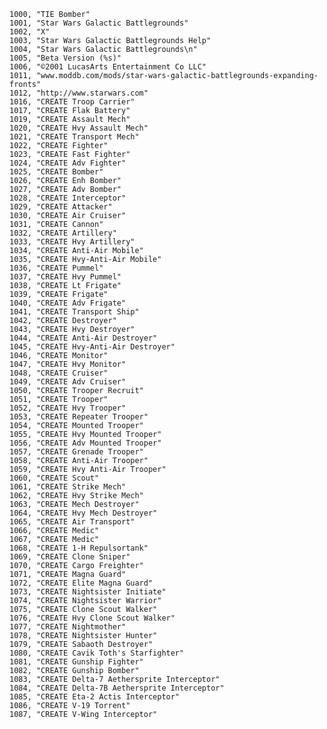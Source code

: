 ﻿```text
1000, "TIE Bomber"
1001, "Star Wars Galactic Battlegrounds"
1002, "X"
1003, "Star Wars Galactic Battlegrounds Help"
1004, "Star Wars Galactic Battlegrounds\n"
1005, "Beta Version (%s)"
1006, "©2001 LucasArts Entertainment Co LLC"
1011, "www.moddb.com/mods/star-wars-galactic-battlegrounds-expanding-fronts"
1012, "http://www.starwars.com"
1016, "CREATE Troop Carrier"
1017, "CREATE Flak Battery"
1019, "CREATE Assault Mech"
1020, "CREATE Hvy Assault Mech"
1021, "CREATE Transport Mech"
1022, "CREATE Fighter"
1023, "CREATE Fast Fighter"
1024, "CREATE Adv Fighter"
1025, "CREATE Bomber"
1026, "CREATE Enh Bomber"
1027, "CREATE Adv Bomber"
1028, "CREATE Interceptor"
1029, "CREATE Attacker"
1030, "CREATE Air Cruiser"
1031, "CREATE Cannon"
1032, "CREATE Artillery"
1033, "CREATE Hvy Artillery"
1034, "CREATE Anti-Air Mobile"
1035, "CREATE Hvy-Anti-Air Mobile"
1036, "CREATE Pummel"
1037, "CREATE Hvy Pummel"
1038, "CREATE Lt Frigate"
1039, "CREATE Frigate"
1040, "CREATE Adv Frigate"
1041, "CREATE Transport Ship"
1042, "CREATE Destroyer"
1043, "CREATE Hvy Destroyer"
1044, "CREATE Anti-Air Destroyer"
1045, "CREATE Hvy-Anti-Air Destroyer"
1046, "CREATE Monitor"
1047, "CREATE Hvy Monitor"
1048, "CREATE Cruiser"
1049, "CREATE Adv Cruiser"
1050, "CREATE Trooper Recruit"
1051, "CREATE Trooper"
1052, "CREATE Hvy Trooper"
1053, "CREATE Repeater Trooper"
1054, "CREATE Mounted Trooper"
1055, "CREATE Hvy Mounted Trooper"
1056, "CREATE Adv Mounted Trooper"
1057, "CREATE Grenade Trooper"
1058, "CREATE Anti-Air Trooper"
1059, "CREATE Hvy Anti-Air Trooper"
1060, "CREATE Scout"
1061, "CREATE Strike Mech"
1062, "CREATE Hvy Strike Mech"
1063, "CREATE Mech Destroyer"
1064, "CREATE Hvy Mech Destroyer"
1065, "CREATE Air Transport"
1066, "CREATE Medic"
1067, "CREATE Medic"
1068, "CREATE 1-H Repulsortank"
1069, "CREATE Clone Sniper"
1070, "CREATE Cargo Freighter"
1071, "CREATE Magna Guard"
1072, "CREATE Elite Magna Guard"
1073, "CREATE Nightsister Initiate"
1074, "CREATE Nightsister Warrior"
1075, "CREATE Clone Scout Walker"
1076, "CREATE Hvy Clone Scout Walker"
1077, "CREATE Nightmother"
1078, "CREATE Nightsister Hunter"
1079, "CREATE Sabaoth Destroyer"
1080, "CREATE Cavik Toth's Starfighter"
1081, "CREATE Gunship Fighter"
1082, "CREATE Gunship Bomber"
1083, "CREATE Delta-7 Aethersprite Interceptor"
1084, "CREATE Delta-7B Aethersprite Interceptor"
1085, "CREATE Eta-2 Actis Interceptor"
1086, "CREATE V-19 Torrent"
1087, "CREATE V-Wing Interceptor"
```